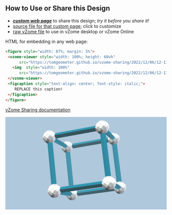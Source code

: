 
## How to Use or Share this Design

 - [***custom web page***][post] to share this design; *try it before you share it!*
 - [source file for that custom page][source]; click to customize
 - [raw vZome file][raw] to use in vZome desktop or vZome Online
 
 HTML for embedding in any web page:
 ```html
<figure style="width: 87%; margin: 5%">
  <vzome-viewer style="width: 100%; height: 60vh"
       src="https://tomgeometer.github.io/vzome-sharing/2022/12/06/12-11-21-Cube/Cube.vZome" >
    <img  style="width: 100%"
       src="https://tomgeometer.github.io/vzome-sharing/2022/12/06/12-11-21-Cube/Cube.png" >
  </vzome-viewer>
  <figcaption style="text-align: center; font-style: italic;">
     REPLACE this caption!
  </figcaption>
</figure>
 ```

[vZome Sharing documentation](https://vzome.github.io/vzome/sharing.html#how-it-works)

![Image](<Cube.png>)


[post]: <https://tomgeometer.github.io/vzome-sharing/2022/12/06/Cube-12-11-21.html>
[source]: <https://github.com/tomgeometer/vzome-sharing/edit/main/_posts/2022-12-06-Cube-12-11-21.md>
[raw]: <https://raw.githubusercontent.com/tomgeometer/vzome-sharing/main/2022/12/06/12-11-21-Cube/Cube.vZome>